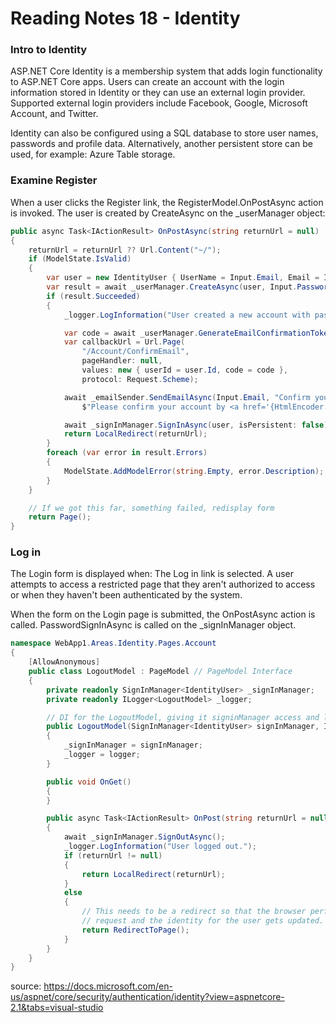 # Reading Notes 18 - Identity

### Intro to Identity
ASP.NET Core Identity is a membership system that adds login functionality to ASP.NET Core apps. Users can create an account with the login information stored in Identity or they can use an external login provider. Supported external login providers include Facebook, Google, Microsoft Account, and Twitter.

Identity can also be configured using a SQL database to store user names, passwords and profile data.
Alternatively, another persistent store can be used, for example: Azure Table storage.

### Examine Register

When a user clicks the Register link, the RegisterModel.OnPostAsync action is invoked. The user is created by CreateAsync on the _userManager object:
``` cs
public async Task<IActionResult> OnPostAsync(string returnUrl = null)
{
    returnUrl = returnUrl ?? Url.Content("~/");
    if (ModelState.IsValid)
    {
        var user = new IdentityUser { UserName = Input.Email, Email = Input.Email };
        var result = await _userManager.CreateAsync(user, Input.Password);
        if (result.Succeeded)
        {
            _logger.LogInformation("User created a new account with password.");

            var code = await _userManager.GenerateEmailConfirmationTokenAsync(user);
            var callbackUrl = Url.Page(
                "/Account/ConfirmEmail",
                pageHandler: null,
                values: new { userId = user.Id, code = code },
                protocol: Request.Scheme);

            await _emailSender.SendEmailAsync(Input.Email, "Confirm your email",
                $"Please confirm your account by <a href='{HtmlEncoder.Default.Encode(callbackUrl)}'>clicking here</a>.");

            await _signInManager.SignInAsync(user, isPersistent: false);
            return LocalRedirect(returnUrl);
        }
        foreach (var error in result.Errors)
        {
            ModelState.AddModelError(string.Empty, error.Description);
        }
    }

    // If we got this far, something failed, redisplay form
    return Page();
}
```

### Log in 

The Login form is displayed when:
    The Log in link is selected.
    A user attempts to access a restricted page that they aren't authorized to access or when they haven't been authenticated by the system.

When the form on the Login page is submitted, the OnPostAsync action is called. PasswordSignInAsync is called on the _signInManager object.
``` cs
namespace WebApp1.Areas.Identity.Pages.Account
{
    [AllowAnonymous]
    public class LogoutModel : PageModel // PageModel Interface
    {
        private readonly SignInManager<IdentityUser> _signInManager;
        private readonly ILogger<LogoutModel> _logger;

        // DI for the LogoutModel, giving it signinManager access and logger access.
        public LogoutModel(SignInManager<IdentityUser> signInManager, ILogger<LogoutModel> logger)
        {
            _signInManager = signInManager;
            _logger = logger;
        }

        public void OnGet()
        {
        }

        public async Task<IActionResult> OnPost(string returnUrl = null)
        {
            await _signInManager.SignOutAsync();
            _logger.LogInformation("User logged out.");
            if (returnUrl != null)
            {
                return LocalRedirect(returnUrl);
            }
            else
            {
                // This needs to be a redirect so that the browser performs a new
                // request and the identity for the user gets updated.
                return RedirectToPage();
            }
        }
    }
}
```

source: https://docs.microsoft.com/en-us/aspnet/core/security/authentication/identity?view=aspnetcore-2.1&tabs=visual-studio
